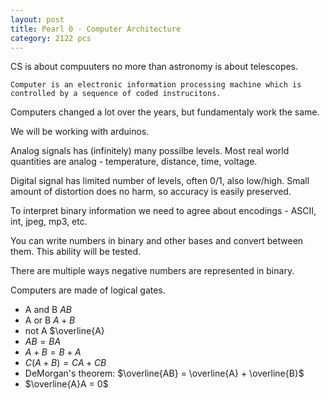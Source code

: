 ```yaml
---
layout: post
title: Pearl 0 - Computer Architecture
category: 2122 pcs
---
```

CS is about compuuters no more than astronomy is about telescopes.

	Computer is an electronic information processing machine which is controlled by a sequence of coded instrucitons.

Computers changed a lot over the years, but fundamentaly work the same. 

We will be working with arduinos.

Analog signals has (infinitely) many possilbe levels. Most real world quantities are analog - temperature, distance, time, voltage. 

Digital signal has limited number of levels, often 0/1, also low/high.
Small amount of distortion does no harm, so accuracy is easily preserved.

To interpret binary information we need to agree about encodings - ASCII, int, jpeg, mp3, etc.

You can write numbers in binary and other bases and convert between them. This ability will be tested.

There are multiple ways negative numbers are represented in binary. 

Computers are made of logical gates.
 - A and B $AB$
 - A or B $A + B$
 - not A $\overline{A}
 - $AB = BA$
 - $A+B = B+A$
 - $C (A + B) = CA + CB$
 - DeMorgan's theorem: $\overline{AB} = \overline{A} + \overline{B}$
 - $\overline{A}A = 0$

